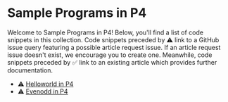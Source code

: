 # Sample Programs in P4

Welcome to Sample Programs in P4! Below, you'll find a list of code snippets in this collection. 
    Code snippets preceded by :warning: link to a GitHub 
    issue query featuring a possible article request issue. If an article request issue 
    doesn't exist, we encourage you to create one. Meanwhile, code snippets preceded 
    by :white_check_mark: link to an existing article which provides further documentation.
    

- :warning: [Helloworld in P4](https://github.com//TheRenegadeCoder/sample-programs-website/issues?utf8=%E2%9C%93&q=is%3Aissue+is%3Aopen+helloworld+p4)
- :warning: [Evenodd in P4](https://github.com//TheRenegadeCoder/sample-programs-website/issues?utf8=%E2%9C%93&q=is%3Aissue+is%3Aopen+evenodd+p4)
